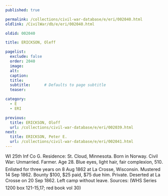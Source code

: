 ```yaml
---
published: true

permalink: /collections/civil-war-database/e/eri/002040.html
oldlink: /CivilWar/db/e/eri/002040.html

oldid: 002040

title: ERICKSON, Oleff

pagelist:
  exclude: false
  order: 2040
  image: 
  alt:
  caption:
  title:
  subtitle:      # Defaults to page subtitle
  teaser:

category: 
  - E 
  - ERI

previous:
  title: ERICKSON, Oloff
  url: /collections/civil-war-database/e/eri/002039.html  
next:
  title: ERICKSON, Peter E.
  url: /collections/civil-war-database/e/eri/002041.html   
---
```

WI 25th Inf Co G. Residence: St. Cloud, Minnesota. Born in Norway. Civil War: Unmarried. Farmer. Age 28. Blue eyes, light hair, fair complexion, 5&#146;10&#148;. Enlisted for three years on 8 Aug 1862 at La Crosse, Wisconsin. Mustered 14 Sep 1862. Bounty $100, $25 paid, $75 due him. Private. Deserted at La Crosse on 20 Sep 1862. &#147;Left camp without leave.&#148; Sources: (WHS Series 1200 box 121-15,17; red book vol 30)